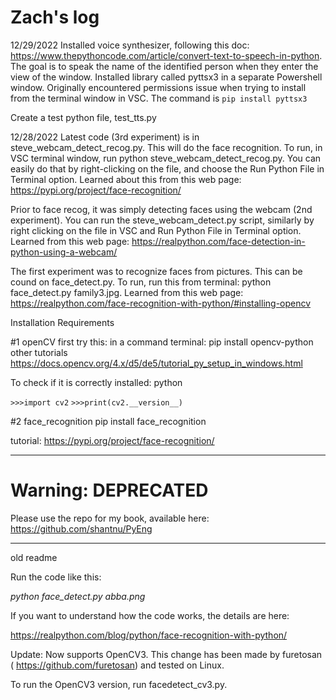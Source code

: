 # Zach's log
12/29/2022
Installed voice synthesizer, following this doc: https://www.thepythoncode.com/article/convert-text-to-speech-in-python. The goal is to speak the name of the identified person when they enter the view of the window.
Installed library called pyttsx3 in a separate Powershell window. Originally encountered permissions issue when trying to install from the terminal window in VSC.  The command is `pip install pyttsx3`

Create a test python file, test_tts.py

12/28/2022
Latest code (3rd experiment) is in steve_webcam_detect_recog.py. This will do the face recognition. To run, in VSC terminal window, run python steve_webcam_detect_recog.py. You can easily do that by right-clicking on the file, and choose the Run Python File in Terminal option. Learned about this from this web page: https://pypi.org/project/face-recognition/

Prior to face recog, it was simply detecting faces using the webcam (2nd experiment). You can run the steve_webcam_detect.py script, similarly by right clicking on the file in VSC and Run Python File in Terminal option. Learned from this web page: https://realpython.com/face-detection-in-python-using-a-webcam/

The first experiment was to recognize faces from pictures. This can be cound on face_detect.py. To run, run this from terminal: python face_detect.py family3.jpg. Learned from this web page: https://realpython.com/face-recognition-with-python/#installing-opencv


Installation Requirements

#1 openCV
first try this: in a command terminal: pip install opencv-python
other tutorials
https://docs.opencv.org/4.x/d5/de5/tutorial_py_setup_in_windows.html

To check if it is correctly installed:
python

`>>>import cv2`
`>>>print(cv2.__version__)`


#2 face_recognition
pip install face_recognition

tutorial: https://pypi.org/project/face-recognition/


--------------

# Warning: DEPRECATED

Please use the repo for my book, available here: https://github.com/shantnu/PyEng


--------------

old readme


Run the code like this:

*python face_detect.py abba.png*

If you want to understand how the code works, the details are here:

https://realpython.com/blog/python/face-recognition-with-python/


Update: Now supports OpenCV3. This change has been made by furetosan ( https://github.com/furetosan) and tested on Linux.

To run the OpenCV3 version, run facedetect_cv3.py.
